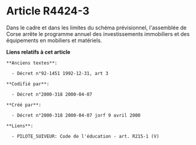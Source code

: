 # Article R4424-3

Dans le cadre et dans les limites du schéma prévisionnel, l'assemblée de Corse arrête le programme annuel des investissements
immobiliers et des équipements en mobiliers et matériels.

**Liens relatifs à cet article**

	**Anciens textes**:

	  - Décret n°92-1451 1992-12-31, art 3

	**Codifié par**:

	  - Décret n°2000-318 2000-04-07

	**Créé par**:

	  - Décret n°2000-318 2000-04-07 jorf 9 avril 2000

	**Liens**:

	  - PILOTE_SUIVEUR: Code de l'éducation - art. R215-1 (V)
